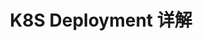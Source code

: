 ---
title: K8S Deployment 详解
editLink: true
description: K8S Deployment 详解文档
layout: doc
head:
    - - meta
      - name: keywords
        content: Linux, K8S
outline: deep
prev:
    text: 
    link: 
next:
    text: 
    link: 
---